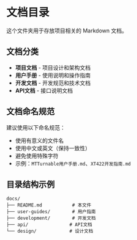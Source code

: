 # 文档目录

这个文件夹用于存放项目相关的 Markdown 文档。

## 文档分类

- **项目文档** - 项目设计和架构文档
- **用户手册** - 使用说明和操作指南
- **开发文档** - 开发规范和技术文档
- **API文档** - 接口说明文档

## 文档命名规范

建议使用以下命名规范：

- 使用有意义的文件名
- 使用中文或英文（保持一致性）
- 避免使用特殊字符
- 示例：`MTTurnable用户手册.md`、`XT422开发指南.md`

## 目录结构示例

```text
docs/
├── README.md           # 本文件
├── user-guides/        # 用户指南
├── development/        # 开发文档
├── api/               # API文档
└── design/            # 设计文档
```
